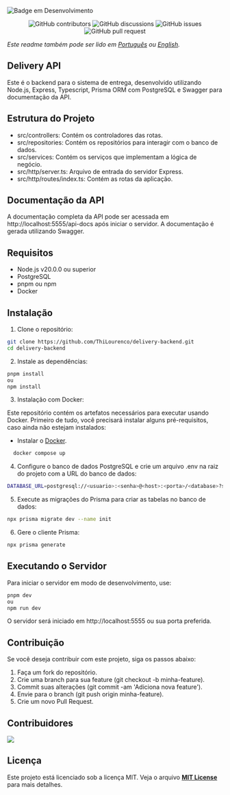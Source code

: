 ![Badge em Desenvolvimento](http://img.shields.io/static/v1?label=STATUS&message=EM%20DESENVOLVIMENTO&color=GREEN&style=for-the-badge)

<p align="center">
<img src="https://img.shields.io/github/contributors/ThiLourenco/delivery-backend" alt="GitHub contributors" />
<img src="https://img.shields.io/github/discussions/ThiLourenco/delivery-backend" alt="GitHub discussions" />
<img src="https://img.shields.io/github/issues/ThiLourenco/delivery-backend" alt="GitHub issues" />
<img src="https://img.shields.io/github/issues-pr/ThiLourenco/delivery-backend" alt="GitHub pull request" />
</p>

*Este readme também pode ser lido em  [Português](README-pt-BR.md) ou [English](README.md).*


## Delivery API

Este é o backend para o sistema de entrega, desenvolvido utilizando Node.js, Express, Typescript, Prisma ORM com PostgreSQL e Swagger para documentação da API.

## Estrutura do Projeto
* src/controllers: Contém os controladores das rotas.
* src/repositories: Contém os repositórios para interagir com o banco de dados.
* src/services: Contém os serviços que implementam a lógica de negócio.
* src/http/server.ts: Arquivo de entrada do servidor Express.
* src/http/routes/index.ts: Contém as rotas da aplicação.


## Documentação da API
A documentação completa da API pode ser acessada em http://localhost:5555/api-docs após iniciar o servidor. A documentação é gerada utilizando Swagger.



## Requisitos

- Node.js v20.0.0 ou superior
- PostgreSQL
- pnpm ou npm
- Docker

## Instalação

1. Clone o repositório:

```bash
git clone https://github.com/ThiLourenco/delivery-backend.git
cd delivery-backend
```
2. Instale as dependências:
```bash
pnpm install
ou
npm install
```

3. Instalação com Docker:

Este repositório contém os artefatos necessários para executar usando Docker. Primeiro de tudo, você precisará instalar alguns pré-requisitos, caso ainda não estejam instalados:

* Instalar o [Docker](https://docs.docker.com/get-docker/).

```bash 
  docker compose up
```

4. Configure o banco de dados PostgreSQL e crie um arquivo .env na raiz do projeto com a URL do banco de dados:

```bash
DATABASE_URL=postgresql://<usuario>:<senha>@<host>:<porta>/<database>?schema=public
```
5. Execute as migrações do Prisma para criar as tabelas no banco de dados:

```bash
npx prisma migrate dev --name init
```

6. Gere o cliente Prisma:
```bash
npx prisma generate
```
## Executando o Servidor

Para iniciar o servidor em modo de desenvolvimento, use:
```bash
pnpm dev
ou
npm run dev
```
O servidor será iniciado em http://localhost:5555 ou sua porta preferida.

## Contribuição
Se você deseja contribuir com este projeto, siga os passos abaixo:

1. Faça um fork do repositório.
2. Crie uma branch para sua feature (git checkout -b minha-feature).
3. Commit suas alterações (git commit -am 'Adiciona nova feature').
4. Envie para o branch (git push origin minha-feature).
5. Crie um novo Pull Request.

## Contribuidores
<a href="https://github.com/ThiLourenco/e-commerce/graphs/contributors">
<img src="https://contrib.rocks/image?repo=ThiLourenco/e-commerce" />
</a>

## Licença

Este projeto está licenciado sob a licença MIT. Veja o arquivo [**MIT License**](https://github.com/ThiLourenco/delivery-backend/blob/main/LICENSE) para mais detalhes.


